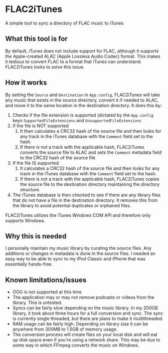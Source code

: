 # FLAC2iTunes
A simple tool to sync a directory of FLAC music to iTunes

## What this tool is for
By default, iTunes does not include support for FLAC, although it supports the Apple-created ALAC (Apple Lossless Audio Codec) format. This makes it tedious to convert FLAC to a format that iTunes can understand. FLAC2iTunes looks to solve this issue.

## How it works
By setting the `Source` and `Destination` in `App.config`, FLAC2iTunes will take any music that exists in the source directory, convert it if needed to ALAC, and move it to the same location in the destination directory. It does this by:

1. Checks if the file extension is supported (dictated by the `App.config` keys `SupportedFileExtensions` and `UnsupportedFileExtensions`
1. If the file is NOT supported
   1. It then calculates a CRC32 hash of the source file and then looks for any track in the iTunes database with the `Comment` field set to the hash.
   1. If there is not a track with the applicable hash, FLAC2iTunes converts the source file to ALAC and sets the `Comment` metadata field to the CRC32 hash of the source file
1. If the file IS supported
   1. It calculates a CRC32 hash of the source file and then looks for any track in the iTunes database with the `Comment` field set to the hash.
   1. If there is not a track with the applicable hash, FLAC2iTunes copies the source file to the destination directory maintaining the directory structure.
1. The iTunes database is then checked to see if there are any library files that do not have a file in the destination directory. It removes this from the library to avoid potential duplicates or orphaned files.

FLAC2iTunes utilizes the iTunes Windows COM API and therefore only supports Windows.

## Why this is needed
I personally maintain my music library by curating the source files. Any additions or changes in metadata is done in the source files. I needed an easy way to be able to sync to my iPod Classic and iPhone that was essentially hands-free.

## Known limitations/issues

* OGG is not supported at this time
* The application may or may not remove podcasts or videos from the library. This is untested.
* Syncs can be fairly slow depending on the music library. In my 200GB library, it took about three hours for a full conversion and sync. The sync is currently single threaded, but there are plans to make it multithreaded.
* RAM usage can be fairly high. Depending on library size it can be anywhere from 300MB to 1.5GB of memory usage.
* The conversion process will create files on your local disk and will eat up disk space even if you're using a network share. This may be due to some way in which FFmpeg converts the music on Windows.
